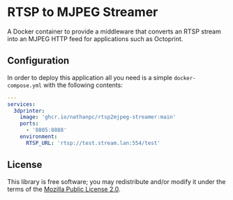 # RTSP to MJPEG Streamer

A Docker container to provide a middleware that converts an RTSP stream into an
MJPEG HTTP feed for applications such as Octoprint.

## Configuration

In order to deploy this application all you need is a simple
`docker-compose.yml` with the following contents:

```yaml
---
services:
  3dprinter:
    image: 'ghcr.io/nathanpc/rtsp2mjpeg-streamer:main'
    ports:
      - '8805:8888'
    environment:
      RTSP_URL: 'rtsp://test.stream.lan:554/test'
```

## License

This library is free software; you may redistribute and/or modify it under the
terms of the [Mozilla Public License 2.0](https://www.mozilla.org/en-US/MPL/2.0/).

